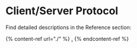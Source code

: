 # Client/Server Protocol

Find detailed descriptions in the Reference section:

{% content-ref url="./" %}
[.](./)
{% endcontent-ref %}
